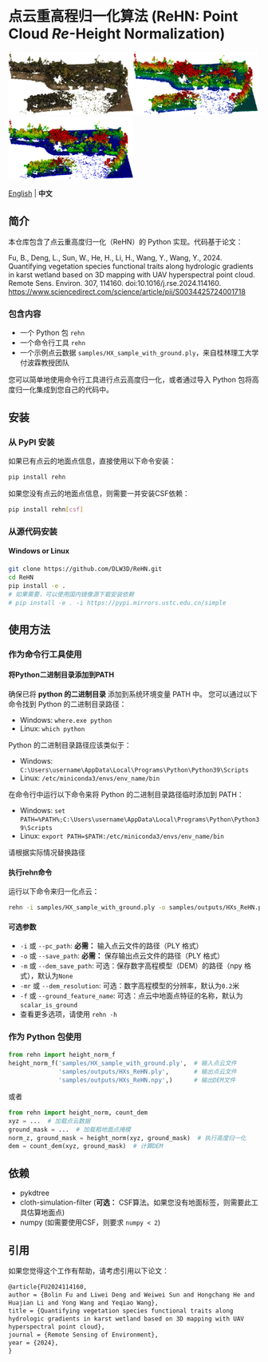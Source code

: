 点云重高程归一化算法 (ReHN: Point Cloud _Re_-Height Normalization) 
=======================
<div>
    <img src="https://github.com/DLW3D/ReHN/blob/main/samples/images/pc_rgb.jpg" width = "250" /><img src="https://github.com/DLW3D/ReHN/blob/main/samples/images/pc_z.jpg" width = "250" /><img src="https://github.com/DLW3D/ReHN/blob/main/samples/images/pc_norm_z.jpg" width = "250" />
</div>

[English](https://github.com/DLW3D/ReHN/blob/main/README.md) | **中文**

## 简介
本仓库包含了点云重高度归一化（ReHN）的 Python 实现。代码基于论文：

Fu, B., Deng, L., Sun, W., He, H., Li, H., Wang, Y., Wang, Y., 2024. Quantifying vegetation species functional traits along hydrologic gradients in karst wetland based on 3D mapping with UAV hyperspectral point cloud. Remote Sens. Environ. 307, 114160. doi:10.1016/j.rse.2024.114160.
https://www.sciencedirect.com/science/article/pii/S0034425724001718

### 包含内容
- 一个 Python 包 `rehn`
- 一个命令行工具 `rehn`
- 一个示例点云数据 `samples/HX_sample_with_ground.ply`，来自桂林理工大学付波霖教授团队

您可以简单地使用命令行工具进行点云高度归一化，或者通过导入 Python 包将高度归一化集成到您自己的代码中。

## 安装
### 从 PyPI 安装
如果已有点云的地面点信息，直接使用以下命令安装：
```bash
pip install rehn
```
如果您没有点云的地面点信息，则需要一并安装CSF依赖：
```bash
pip install rehn[csf]
```

### 从源代码安装
#### Windows or Linux
```bash
git clone https://github.com/DLW3D/ReHN.git
cd ReHN
pip install -e .
# 如果需要，可以使用国内镜像源下载安装依赖
# pip install -e . -i https://pypi.mirrors.ustc.edu.cn/simple
```

## 使用方法

### 作为命令行工具使用
#### 将Python二进制目录添加到PATH
确保已将 **python 的二进制目录** 添加到系统环境变量 PATH 中。 您可以通过以下命令找到 Python 的二进制目录路径：
- Windows: `where.exe python`
- Linux: `which python`

Python 的二进制目录路径应该类似于：
- Windows: `C:\Users\username\AppData\Local\Programs\Python\Python39\Scripts`
- Linux: `/etc/miniconda3/envs/env_name/bin`

在命令行中运行以下命令来将 Python 的二进制目录路径临时添加到 PATH：
- Windows: `set PATH=%PATH%;C:\Users\username\AppData\Local\Programs\Python\Python39\Scripts`
- Linux: `export PATH=$PATH:/etc/miniconda3/envs/env_name/bin`

请根据实际情况替换路径

#### 执行rehn命令
运行以下命令来归一化点云：
```bash
rehn -i samples/HX_sample_with_ground.ply -o samples/outputs/HXs_ReHN.ply -n samples/outputs/HXs_ReHN.npy
```

#### 可选参数
- `-i` 或 `--pc_path`: **必需：** 输入点云文件的路径（PLY 格式）
- `-o` 或 `--save_path`: **必需：** 保存输出点云文件的路径（PLY 格式）
- `-m` 或 `--dem_save_path`: 可选：保存数字高程模型（DEM）的路径（npy 格式），默认为`None`
- `-mr` 或 `--dem_resolution`: 可选：数字高程模型的分辨率，默认为`0.2`米
- `-f` 或 `--ground_feature_name`: 可选：点云中地面点特征的名称，默认为`scalar_is_ground`
- 查看更多选项，请使用 `rehn -h`

### 作为 Python 包使用

```python
from rehn import height_norm_f
height_norm_f('samples/HX_sample_with_ground.ply',  # 输入点云文件
              'samples/outputs/HXs_ReHN.ply',       # 输出点云文件
              'samples/outputs/HXs_ReHN.npy',)      # 输出DEM文件
```
或者
```python
from rehn import height_norm, count_dem
xyz = ...  # 加载点云数据
ground_mask = ...  # 加载粗地面点掩模
norm_z, ground_mask = height_norm(xyz, ground_mask)  # 执行高度归一化
dem = count_dem(xyz, ground_mask)  # 计算DEM
```

## 依赖
- pykdtree
- cloth-simulation-filter  (**可选：** CSF算法。如果您没有地面标签，则需要此工具估算地面点)
- numpy  (如需要使用CSF，则要求 `numpy < 2`)


## 引用
如果您觉得这个工作有帮助，请考虑引用以下论文：
```
@article{FU2024114160,
author = {Bolin Fu and Liwei Deng and Weiwei Sun and Hongchang He and Huajian Li and Yong Wang and Yeqiao Wang},
title = {Quantifying vegetation species functional traits along hydrologic gradients in karst wetland based on 3D mapping with UAV hyperspectral point cloud},
journal = {Remote Sensing of Environment},
year = {2024},
}
```
